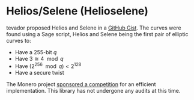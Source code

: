 # Helios/Selene (Helioselene)

tevador proposed Helios and Selene in a [GitHub Gist](
  https://gist.github.com/tevador/4524c2092178df08996487d4e272b096
). The curves were found using a Sage script, Helios and Selene being the first
pair of elliptic curves to:
- Have a 255-bit $q$
- Have $3 \cong 4 \mod q$
- Have $(2^{256} \mod q) < 2^{128}$
- Have a secure twist

The Monero project [sponsored a competition](
  https://github.com/j-berman/fcmp-plus-plus-optimization-competition
) for an efficient implementation. This library has not undergone any audits at
this time.

